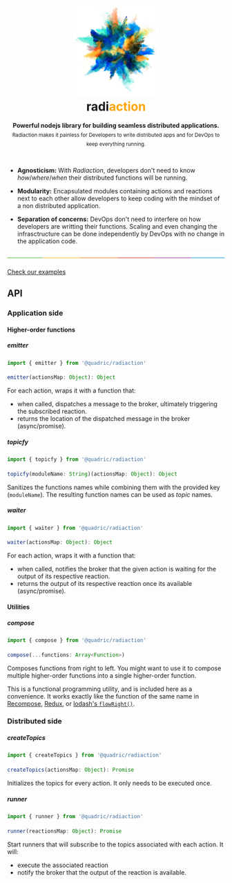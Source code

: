 <h1 align="center"><img src=".github/representation.jpg" width="200" /><br>radi<font color="orange">action</font></h1>

<p align="center">
<strong>Powerful nodejs library for building seamless distributed applications.</strong><br />
<sub>Radiaction makes it painless for Developers to write distributed apps and for DevOps to keep everything running.</sub>
</p>
<br />

* **Agnosticism:** With _Radiaction_, developers don't need to know _how_/_where_/_when_ their distributed functions will be running.

* **Modularity:** Encapsulated modules containing actions and reactions next to each other allow developers to keep coding with the mindset of a non distributed application.

* **Separation of concerns:** DevOps don't need to interfere on how developers are writting their functions. Scaling and even changing the infrasctructure can be done independently by DevOps with no change in the application code.

![divider](.github/divider.png)

[Check our examples](./examples)

## API

### Application side

#### Higher-order functions

##### emitter

```typescript
import { emitter } from '@quadric/radiaction'

emitter(actionsMap: Object): Object
```

For each action, wraps it with a function that:

* when called, dispatches a message to the broker, ultimately triggering the subscribed reaction.
* returns the location of the dispatched message in the broker (async/promise).

##### topicfy

```typescript
import { topicfy } from '@quadric/radiaction'

topicfy(moduleName: String)(actionsMap: Object): Object
```

Sanitizes the functions names while combining them with the provided key (`moduleName`). The resulting function names can be used as _topic_ names.

##### waiter

```typescript
import { waiter } from '@quadric/radiaction'

waiter(actionsMap: Object): Object
```

For each action, wraps it with a function that:

* when called, notifies the broker that the given action is waiting for the output of its respective reaction.
* returns the output of its respective reaction once its available (async/promise).

#### Utilities

##### compose

```typescript
import { compose } from '@quadric/radiaction'

compose(...functions: Array<Function>)
```

Composes functions from right to left. You might want to use it to compose multiple higher-order functions into a single higher-order function.

This is a functional programming utility, and is included here as a convenience. It works exactly like the function of the same name in [Recompose](https://github.com/acdlite/recompose/blob/master/docs/API.md#compose), [Redux](https://github.com/reactjs/redux/blob/master/docs/api/compose.md), or [lodash's `flowRight()`](https://lodash.com/docs/4.17.5#flowRight).

### Distributed side

##### createTopics

```typescript
import { createTopics } from '@quadric/radiaction'

createTopics(actionsMap: Object): Promise
```

Initializes the topics for every action. It only needs to be executed once.

##### runner

```typescript
import { runner } from '@quadric/radiaction'

runner(reactionsMap: Object): Promise
```

Start runners that will subscribe to the topics associated with each action. It will:

* execute the associated reaction
* notify the broker that the output of the reaction is available.
